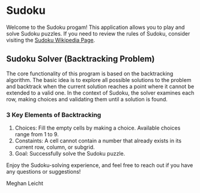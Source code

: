 # Sudoku

Welcome to the Sudoku progam! This application allows you to play and solve Sudoku puzzles.
If you need to review the rules of Sudoku, consider visiting the [Sudoku Wikipedia Page](https://simple.wikipedia.org/wiki/Sudoku).

## Sudoku Solver (Backtracking Problem)

The core functionality of this program is based on the backtracking algorithm. The basic idea is to
explore all possible solutions to the problem and backtrack when the current solution reaches a point where it
cannot be extended to a valid one. In the context of Sudoku, the solver examines each row, making choices and
validating them until a solution is found.

### 3 Key Elements of Backtracking

1. Choices: Fill the empty cells by making a choice. Available choices range from 1 to 9.
2. Constaints: A cell cannot contain a number that already exists in its current row, column, or subgrid.
3. Goal: Successfully solve the Sudoku puzzle.

Enjoy the Sudoku-solving experience, and feel free to reach out if you have any questions or suggestions!

Meghan Leicht
